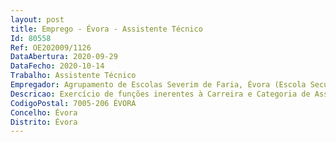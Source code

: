 ```yaml
--- 
layout: post
title: Emprego - Évora - Assistente Técnico
Id: 80558
Ref: OE202009/1126
DataAbertura: 2020-09-29
DataFecho: 2020-10-14
Trabalho: Assistente Técnico
Empregador: Agrupamento de Escolas Severim de Faria, Évora (Escola Secundária Severim de Faria - Sede)
Descricao: Exercício de funções inerentes à Carreira e Categoria de Assistente Técnico
CodigoPostal: 7005-206 ÉVORA
Concelho: Évora
Distrito: Évora
--- 
```

